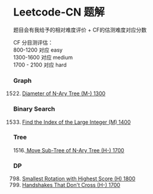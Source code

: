 # Leetcode-CN 题解

题目会有我给予的相对难度评价 + CF的估测难度对应分数

CF 分目测评估：<br />
800-1200 对应 easy<br />
1300-1600 对应 medium<br />
1700 - 2100 对应 hard<br />


### Graph
1522. [Diameter of N-Ary Tree (M-) 1300](./1522.txt) <br />
### Binary Search
1533. [Find the Index of the Large Integer (M) 1400](./1533.txt) <br />
### Tree
1516.[ Move Sub-Tree of N-Ary Tree (H-) 1700](./1516.txt) <br />
### DP
798. [Smallest Rotation with Highest Score (H) 1800](./798.txt) <br />
1259. [ Handshakes That Don't Cross (H-) 1700](./1259.txt) <br />
 
